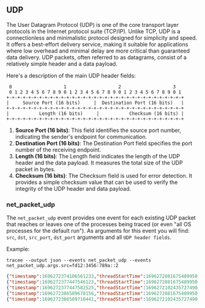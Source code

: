 ## UDP

The User Datagram Protocol (UDP) is one of the core transport layer protocols in
the Internet protocol suite (TCP/IP). Unlike TCP, UDP is a connectionless and
minimalistic protocol designed for simplicity and speed. It offers a best-effort
delivery service, making it suitable for applications where low overhead and
minimal delay are more critical than guaranteed data delivery. UDP packets,
often referred to as datagrams, consist of a relatively simple header and a data
payload.

Here's a description of the main UDP header fields:

```
 0                   1                   2                   3
 0 1 2 3 4 5 6 7 8 9 0 1 2 3 4 5 6 7 8 9 0 1 2 3 4 5 6 7 8 9 0 1
+-+-+-+-+-+-+-+-+-+-+-+-+-+-+-+-+-+-+-+-+-+-+-+-+-+-+-+-+-+-+-+-+
|     Source Port (16 bits)     |  Destination Port (16 bits)   |
+-+-+-+-+-+-+-+-+-+-+-+-+-+-+-+-+-+-+-+-+-+-+-+-+-+-+-+-+-+-+-+-+
|           Length (16 bits)     |           Checksum (16 bits) |
+-+-+-+-+-+-+-+-+-+-+-+-+-+-+-+-+-+-+-+-+-+-+-+-+-+-+-+-+-+-+-+-+
```

1. **Source Port (16 bits)**: This field identifies the source port number, indicating the sender's endpoint for communication.
2. **Destination Port (16 bits)**: The Destination Port field specifies the port number of the receiving endpoint.
3. **Length (16 bits)**: The Length field indicates the length of the UDP header and the data payload. It measures the total size of the UDP packet in bytes.
4. **Checksum (16 bits)**: The Checksum field is used for error detection. It provides a simple checksum value that can be used to verify the integrity of the UDP header and data payload.

### net_packet_udp

The `net_packet_udp` event provides one event for each existing UDP packet that
reaches or leaves one of the processes being traced (or even "all OS processes
for the default run"). As arguments for this event you will find: `src`, `dst`,
`src_port`, `dst_port` arguments and all `UDP header fields`.

Example:

```console
tracee --output json --events net_packet_udp --events net_packet_udp.args.src=fd12:3456:789a::2
```

```json
{"timestamp":1696272374106561233,"threadStartTime":1696272081675489950,"processorId":1,"processId":1108786,"cgroupId":5650,"threadId":1108786,"parentProcessId":1037836,"hostProcessId":1108786,"hostThreadId":1108786,"hostParentProcessId":1037836,"userId":1000,"mountNamespace":4026531841,"pidNamespace":4026531836,"processName":"nc","executable":{"path":""},"hostName":"rugged","containerId":"","container":{},"kubernetes":{},"eventId":"2003","eventName":"net_packet_udp","matchedPolicies":[""],"argsNum":5,"returnValue":0,"syscall":"write","stackAddresses":[0],"contextFlags":{"containerStarted":false,"isCompat":false},"threadEntityId":3953446441,"processEntityId":3953446441,"parentEntityId":2142180145,"args":[{"name":"src","type":"const char*","value":"fd12:3456:789a::2"},{"name":"dst","type":"const char*","value":"fd12:3456:789a::1"},{"name":"src_port","type":"u16","value":8080},{"name":"dst_port","type":"u16","value":37294},{"name":"proto_udp","type":"trace.ProtoUDP","value":{"srcPort":8080,"dstPort":37294,"length":12,"checksum":21543}}]}
{"timestamp":1696272377447546123,"threadStartTime":1696272081675489950,"processorId":1,"processId":1108786,"cgroupId":5650,"threadId":1108786,"parentProcessId":1037836,"hostProcessId":1108786,"hostThreadId":1108786,"hostParentProcessId":1037836,"userId":1000,"mountNamespace":4026531841,"pidNamespace":4026531836,"processName":"nc","executable":{"path":""},"hostName":"rugged","containerId":"","container":{},"kubernetes":{},"eventId":"2003","eventName":"net_packet_udp","matchedPolicies":[""],"argsNum":5,"returnValue":0,"syscall":"write","stackAddresses":[0],"contextFlags":{"containerStarted":false,"isCompat":false},"threadEntityId":3953446441,"processEntityId":3953446441,"parentEntityId":2142180145,"args":[{"name":"src","type":"const char*","value":"fd12:3456:789a::2"},{"name":"dst","type":"const char*","value":"fd12:3456:789a::1"},{"name":"src_port","type":"u16","value":8080},{"name":"dst_port","type":"u16","value":37294},{"name":"proto_udp","type":"trace.ProtoUDP","value":{"srcPort":8080,"dstPort":37294,"length":12,"checksum":21543}}]}
{"timestamp":1696272377447582525,"threadStartTime":1696272102435727490,"processorId":1,"processId":1108865,"cgroupId":5650,"threadId":1108865,"parentProcessId":1098248,"hostProcessId":1108865,"hostThreadId":1108865,"hostParentProcessId":1098248,"userId":1000,"mountNamespace":4026531841,"pidNamespace":4026531836,"processName":"nc","executable":{"path":""},"hostName":"rugged","containerId":"","container":{},"kubernetes":{},"eventId":"2003","eventName":"net_packet_udp","matchedPolicies":[""],"argsNum":5,"returnValue":0,"syscall":"","stackAddresses":[0],"contextFlags":{"containerStarted":false,"isCompat":false},"threadEntityId":2138584357,"processEntityId":2138584357,"parentEntityId":129643807,"args":[{"name":"src","type":"const char*","value":"fd12:3456:789a::2"},{"name":"dst","type":"const char*","value":"fd12:3456:789a::1"},{"name":"src_port","type":"u16","value":8080},{"name":"dst_port","type":"u16","value":37294},{"name":"proto_udp","type":"trace.ProtoUDP","value":{"srcPort":8080,"dstPort":37294,"length":12,"checksum":21543}}]}
{"timestamp":1696272386589678156,"threadStartTime":1696272081675489950,"processorId":6,"processId":1108786,"cgroupId":5650,"threadId":1108786,"parentProcessId":1037836,"hostProcessId":1108786,"hostThreadId":1108786,"hostParentProcessId":1037836,"userId":1000,"mountNamespace":4026531841,"pidNamespace":4026531836,"processName":"nc","executable":{"path":""},"hostName":"rugged","containerId":"","container":{},"kubernetes":{},"eventId":"2003","eventName":"net_packet_udp","matchedPolicies":[""],"argsNum":5,"returnValue":0,"syscall":"write","stackAddresses":[0],"contextFlags":{"containerStarted":false,"isCompat":false},"threadEntityId":3953446441,"processEntityId":3953446441,"parentEntityId":2142180145,"args":[{"name":"src","type":"const char*","value":"fd12:3456:789a::2"},{"name":"dst","type":"const char*","value":"fd12:3456:789a::1"},{"name":"src_port","type":"u16","value":8080},{"name":"dst_port","type":"u16","value":37294},{"name":"proto_udp","type":"trace.ProtoUDP","value":{"srcPort":8080,"dstPort":37294,"length":10,"checksum":21541}}]}
{"timestamp":1696272386589710441,"threadStartTime":1696272102435727490,"processorId":6,"processId":1108865,"cgroupId":5650,"threadId":1108865,"parentProcessId":1098248,"hostProcessId":1108865,"hostThreadId":1108865,"hostParentProcessId":1098248,"userId":1000,"mountNamespace":4026531841,"pidNamespace":4026531836,"processName":"nc","executable":{"path":""},"hostName":"rugged","containerId":"","container":{},"kubernetes":{},"eventId":"2003","eventName":"net_packet_udp","matchedPolicies":[""],"argsNum":5,"returnValue":0,"syscall":"","stackAddresses":[0],"contextFlags":{"containerStarted":false,"isCompat":false},"threadEntityId":2138584357,"processEntityId":2138584357,"parentEntityId":129643807,"args":[{"name":"src","type":"const char*","value":"fd12:3456:789a::2"},{"name":"dst","type":"const char*","value":"fd12:3456:789a::1"},{"name":"src_port","type":"u16","value":8080},{"name":"dst_port","type":"u16","value":37294},{"name":"proto_udp","type":"trace.ProtoUDP","value":{"srcPort":8080,"dstPort":37294,"length":10,"checksum":21541}}]}
```
